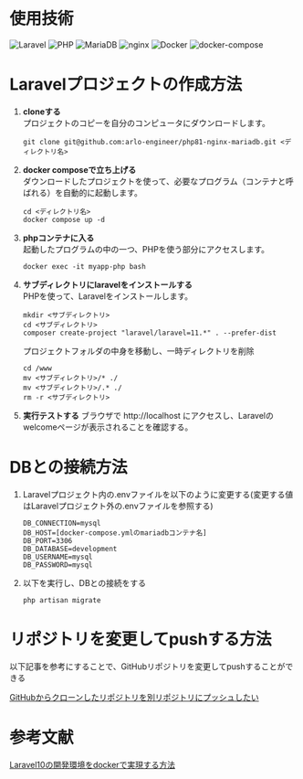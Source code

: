 # 使用技術
![Laravel](https://img.shields.io/badge/Laravel-10-brightgreen.svg)
![PHP](https://img.shields.io/badge/PHP-8-blue.svg)
![MariaDB](https://img.shields.io/badge/MariaDB-10.4-blue.svg)
![nginx](https://img.shields.io/badge/nginx-1.18-blue.svg)
![Docker](https://img.shields.io/badge/Docker-20.10-blue.svg)
![docker-compose](https://img.shields.io/badge/docker--compose-1.29-blue.svg)


# Laravelプロジェクトの作成方法

1. **cloneする**  
   プロジェクトのコピーを自分のコンピュータにダウンロードします。
   ```
   git clone git@github.com:arlo-engineer/php81-nginx-mariadb.git <ディレクトリ名>
   ```

2. **docker composeで立ち上げる**  
   ダウンロードしたプロジェクトを使って、必要なプログラム（コンテナと呼ばれる）を自動的に起動します。
   ```
   cd <ディレクトリ名>
   docker compose up -d
   ```

3. **phpコンテナに入る**  
   起動したプログラムの中の一つ、PHPを使う部分にアクセスします。
   ```
   docker exec -it myapp-php bash
   ```

4. **サブディレクトリにlaravelをインストールする**  
   PHPを使って、Laravelをインストールします。
   ```
   mkdir <サブディレクトリ>
   cd <サブディレクトリ>
   composer create-project "laravel/laravel=11.*" . --prefer-dist
   ```
   プロジェクトフォルダの中身を移動し、一時ディレクトリを削除
   ```
   cd /www
   mv <サブディレクトリ>/* ./
   mv <サブディレクトリ>/.* ./
   rm -r <サブディレクトリ>
   ```
5. **実行テストする**
   ブラウザで http://localhost にアクセスし、Laravelのwelcomeページが表示されることを確認する。

<!-- 
6. **phpコンテナから出る**  
   Laravelのセットアップが終わったら、PHPの部分を終了します。
   ```
   exit
   ```

7. **docker-compose.ymlを編集する**  
   設定ファイル（docker-compose.yml）を変更して、プロジェクトの設定を更新します。以下のように`volumes`セクションを編集してください。
   ```diff
     web: 
    
       volumes:
   -      - .:/var/www/
   +      - ./my-app:/var/www/

     nginx: 
    
       volumes:
   -      - .:/var/www/
   +      - ./my-app:/var/www/
    
   ```

8. **再度docker composeで立ち上げる**  
   更新した設定で、もう一度プログラムを起動します。
   ```
   docker compose up -d
   ```
   -->
# DBとの接続方法
1. Laravelプロジェクト内の.envファイルを以下のように変更する(変更する値はLaravelプロジェクト外の.envファイルを参照する)
   ```:.env
   DB_CONNECTION=mysql
   DB_HOST=[docker-compose.ymlのmariadbコンテナ名]
   DB_PORT=3306
   DB_DATABASE=development
   DB_USERNAME=mysql
   DB_PASSWORD=mysql
   ```
3. 以下を実行し、DBとの接続をする
   ```
   php artisan migrate
   ```
# リポジトリを変更してpushする方法
以下記事を参考にすることで、GitHubリポジトリを変更してpushすることができる

[GitHubからクローンしたリポジトリを別リポジトリにプッシュしたい](https://k-koh.hatenablog.com/entry/2020/10/09/154644)

# 参考文献
[Laravel10の開発環境をdockerで実現する方法](https://qiita.com/hitotch/items/869070c3a9f474a358ea)

